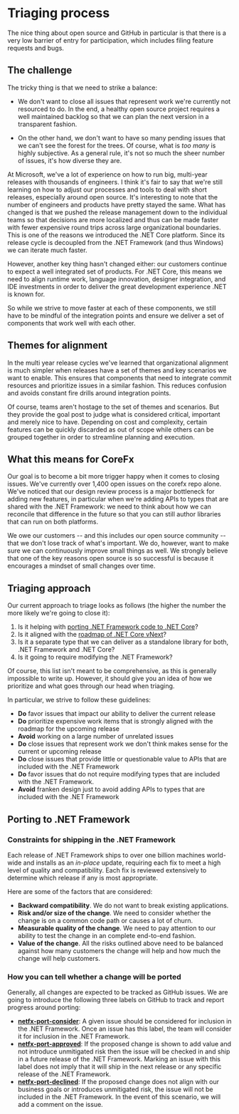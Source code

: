 # Triaging process

The nice thing about open source and GitHub in particular is that there is a very low barrier of entry for participation, which includes filing feature requests and bugs.

## The challenge

The tricky thing is that we need to strike a balance:

* We don't want to close all issues that represent work we're currently not resourced to do. In the end, a healthy open source project requires a well maintained backlog so that we can plan the next version in a transparent fashion.

* On the other hand, we don't want to have so many pending issues that we can't see the forest for the trees. Of course, what is _too many_ is highly subjective. As a general rule, it's not so much the sheer number of issues, it's how diverse they are.

At Microsoft, we've a lot of experience on how to run big, multi-year releases with thousands of engineers. I think it's fair to say that we're still learning on how to adjust our processes and tools to deal with short releases, especially around open source. It's interesting to note that the number of engineers and products have pretty stayed the same. What has changed is that we pushed the release management down to the individual teams so that decisions are more localized and thus can be made faster with fewer expensive round trips across large organizational boundaries. This is one of the reasons we introduced the .NET Core platform. Since its release cycle is decoupled from the .NET Framework (and thus Windows) we can iterate much faster.

However, another key thing hasn't changed either: our customers continue to expect a well integrated set of products. For .NET Core, this means we need to align runtime work, language innovation, designer integration, and IDE investments in order to deliver the great development experience .NET is known for.

So while we strive to move faster at each of these components, we still have to be mindful of the integration points and ensure we deliver a set of components that work well with each other.

## Themes for alignment

In the multi year release cycles we've learned that organizational alignment is much simpler when releases have a set of themes and key scenarios we want to enable. This ensures that components that need to integrate commit resources and prioritize issues in a similar fashion. This reduces confusion and avoids constant fire drills around integration points.

Of course, teams aren't hostage to the set of themes and scenarios. But they provide the goal post to judge what is considered critical, important and merely nice to have. Depending on cost and complexity, certain features can be quickly discarded as out of scope while others can be grouped together in order to streamline planning and execution.

## What this means for CoreFx

Our goal is to become a bit more trigger happy when it comes to closing issues. We've currently over 1,400 open issues on the corefx repo alone. We've noticed that our design review process is a major bottleneck for adding new features, in particular when we're adding APIs to types that are shared with the .NET Framework: we need to think about how we can reconcile that difference in the future so that you can still author libraries that can run on both platforms.

We owe our customers -- and this includes our open source community -- that we don't lose track of what's important. We do, however, want to make sure we can continuously improve small things as well. We strongly believe that one of the key reasons open source is so successful is because it encourages a mindset of small changes over time.

## Triaging approach

Our current approach to triage looks as follows (the higher the number the more likely we're going to close it):

1. Is it helping with [porting .NET Framework code to .NET Core](porting.md)?
2. Is it aligned with the [roadmap of .NET Core vNext](roadmap.md)?
3. Is it a separate type that we can deliver as a standalone library for both, .NET Framework and .NET Core?
4. Is it going to require modifying the .NET Framework?

Of course, this list isn't meant to be comprehensive, as this is generally impossible to write up. However, it should give you an idea of how we prioritize and what goes through our head when triaging.

In particular, we strive to follow these guidelines:

* **Do** favor issues that impact our ability to deliver the current release
* **Do** prioritize expensive work items that is strongly aligned with the roadmap for the upcoming release
* **Avoid** working on a large number of unrelated issues
* **Do** close issues that represent work we don't think makes sense for the current or upcoming release
* **Do** close issues that provide little or questionable value to APIs that are included with the .NET Framework
* **Do** favor issues that do not require modifying types that are included with the .NET Framework.
* **Avoid** franken design just to avoid adding APIs to types that are included with the .NET Framework

## Porting to .NET Framework

### Constraints for shipping in the .NET Framework

Each release of .NET Framework ships to over one billion machines world-wide and installs as an _in-place_ update, requiring each fix to meet a high level of quality and compatibility. Each fix is reviewed extensively to determine which release if any is most appropriate.

Here are some of the factors that are considered:

* **Backward compatibility**. We do not want to break existing applications.
* **Risk and/or size of the change**. We need to consider whether the change is on a common code path or causes a lot of churn.
* **Measurable quality of the change**. We need to pay attention to our ability to test the change in an complete end-to-end fashion.
* **Value of the change**. All the risks outlined above need to be balanced against how many customers the change will help and how much the change will help customers.

### How you can tell whether a change will be ported

Generally, all changes are expected to be tracked as GitHub issues. We are going to introduce the following three labels on GitHub to track and report progress around porting:

* [**netfx-port-consider**](https://github.com/dotnet/corefx/labels/netfx-port-consider): A given issue should be considered for inclusion in the .NET Framework. Once an issue has this label, the team will consider it for inclusion in the .NET Framework.
* [**netfx-port-approved**](https://github.com/dotnet/corefx/labels/netfx-port-approved): If the proposed change is shown to add value and not introduce unmitigated risk then the issue will be checked in and ship in a future release of the .NET Framework. Marking an issue with this label does not imply that it will ship in the next release or any specific release of the .NET Framework.
* [**netfx-port-declined**](https://github.com/dotnet/corefx/labels/netfx-port-declined): If the proposed change does not align with our business goals or introduces unmitigated risk, the issue will not be included in the .NET Framework. In the event of this scenario, we will add a comment on the issue.
